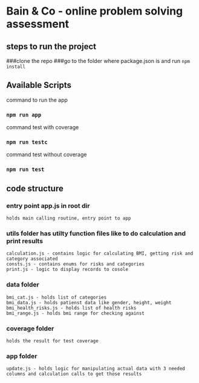 # Bain & Co - online problem solving assessment

## steps to run the project
###clone the repo
###go to the folder where package.json is and run `npm install`

## Available Scripts
command to run the app
### `npm run app`

command test with coverage
### `npm run testc`

command test without coverage
### `npm run test`



## code structure
### entry point app.js in root dir
    holds main calling routine, entry point to app
### utils folder has utilty function files like to do calculation and print results
    calculation.js - contains logic for calculating BMI, getting risk and category associated
    consts.js - contains enums for risks and categories
    print.js - logic to display records to cosole

### data folder
    bmi_cat.js - holds list of categories
    bmi_data.js - holds patienst data like gender, height, weight
    bmi_health_risks.js - holds list of health risks
    bmi_range.js - holds bmi range for checking against

### coverage folder
    holds the result for test coverage

### app folder
    update.js - holds logic for manipulating actual data with 3 needed columns and calculation calls to get those results 
